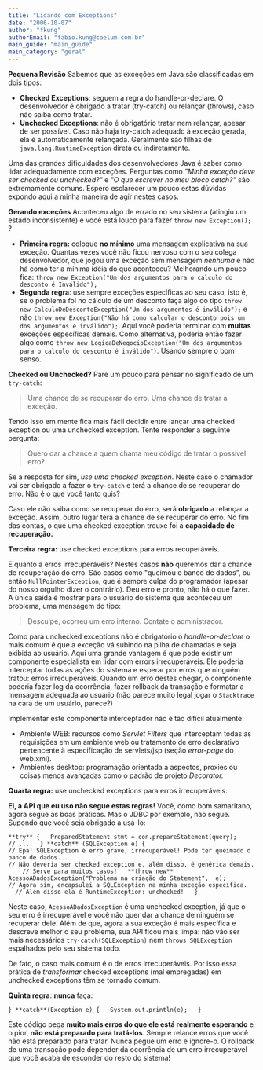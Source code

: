 ```yaml
---
title: "Lidando com Exceptions"
date: "2006-10-07"
author: "fkung"
authorEmail: "fabio.kung@caelum.com.br"
main_guide: "main_guide"
main_category: "geral"
---
```


**Pequena Revisão** Sabemos que as exceções em Java são classificadas em dois tipos:

- **Checked Exceptions**: seguem a regra do handle-or-declare. O desenvolvedor é obrigado a tratar (try-catch) ou relançar (throws), caso não saiba como tratar.
- **Unchecked Exceptions**: não é obrigatório tratar nem relançar, apesar de ser possível. Caso não haja try-catch adequado à exceção gerada, ela é automaticamente relançada. Geralmente são filhas de `java.lang.RuntimeException` direta ou indiretamente.

Uma das grandes dificuldades dos desenvolvedores Java é saber como lidar adequadamente com exceções. Perguntas como _"Minha exceção deve ser checked ou unchecked?"_ e _"O que escrever no meu bloco catch?"_ são extremamente comuns. Espero esclarecer um pouco estas dúvidas expondo aqui a minha maneira de agir nestes casos.

**Gerando exceções** Aconteceu algo de errado no seu sistema (atingiu um estado inconsistente) e você está louco para fazer `throw new Exception();` ?

- **Primeira regra:** coloque **no mínimo** uma mensagem explicativa na sua exceção. Quantas vezes você não ficou nervoso com o seu colega desenvolvedor, que jogou uma exceção sem mensagem _nenhuma_ e não há como ter a mínima idéia do que aconteceu? Melhorando um pouco fica: `throw new Exception("Um dos argumentos para o cálculo do desconto é Inválido");`
- **Segunda regra**: use sempre exceções específicas ao seu caso, isto é, se o problema foi no cálculo de um desconto faça algo do tipo `throw new CalculoDeDescontoException("Um dos argumentos é inválido");` e não `throw new Exception("Não há como calcular o desconto pois um dos argumentos é inválido");`. Aqui você poderia terminar com **muitas** exceções específicas demais. Como alternativa, poderia então fazer algo como `throw new LogicaDeNegocioException("Um dos argumentos para o calculo do desconto é inválido")`. Usando sempre o bom senso.

**Checked ou Unchecked?** Pare um pouco para pensar no significado de um `try-catch`:

> Uma chance de se recuperar do erro. Uma chance de tratar a exceção.

Tendo isso em mente fica mais fácil decidir entre lançar uma checked exception ou uma unchecked exception. Tente responder a seguinte pergunta:

> Quero dar a chance a quem chama meu código de tratar o possível erro?

Se a resposta for sim, _use uma checked exception_. Neste caso o chamador vai ser obrigado a fazer o `try-catch` e terá a chance de se recuperar do erro. Não é o que você tanto quis?

Caso ele não saiba como se recuperar do erro, será **obrigado** a relançar a exceção. Assim, outro lugar terá a chance de se recuperar do erro. No fim das contas, o que uma checked exception trouxe foi a **capacidade de recuperação.**

**Terceira regra:** use checked exceptions para erros recuperáveis.

E quanto a erros irrecuperáveis? Nestes casos **não** queremos dar a chance de recuperação do erro. São casos como "queimou o banco de dados", ou então `NullPointerException`, que é sempre culpa do programador (apesar do nosso orgulho dizer o contrário). Deu erro e pronto, não há o que fazer. A única saída é mostrar para o usuário do sistema que aconteceu um problema, uma mensagem do tipo:

> Desculpe, ocorreu um erro interno. Contate o administrador.

Como para unchecked exceptions não é obrigatório o _handle-or-declare_ o mais comum é que a exceção vá subindo na pilha de chamadas e seja exibida ao usuário. Aqui uma grande vantagem é que pode existir um componente especialista em lidar com errors irrecuperáveis. Ele poderia interceptar todas as ações do sistema e esperar por erros que ninguém tratou: erros irrecuperáveis. Quando um erro destes chegar, o componente poderia fazer log da ocorrência, fazer rollback da transação e formatar a mensagem adequada ao usuário (não parece muito legal jogar o `Stacktrace` na cara de um usuário, parece?)

Implementar este componente interceptador não é tão difícil atualmente:

- Ambiente WEB: recursos como _Servlet Filters_ que interceptam todas as requisições em um ambiente web ou tratamento de erro declarativo pertencente à especificação de servlets/jsp (seção _error-page_ do web.xml).
- Ambientes desktop: programação orientada a aspectos, proxies ou coisas menos avançadas como o padrão de projeto _Decorator._

**Quarta regra:** use unchecked exceptions para erros irrecuperáveis.

**Ei, a API que eu uso não segue estas regras!** Você, como bom samaritano, agora segue as boas práticas. Mas o JDBC por exemplo, não segue. Supondo que você seja obrigado a usá-lo:

`**try** {  
 PreparedStatement stmt = con.prepareStatement(query);  
 // ...  
} **catch** (SQLException e) {  
 // Epa! SQLException é erro grave, irrecuperável! Pode ter queimado o banco de dados...  
 // Não deveria ser checked exception e, além disso, é genérica demais.    // Serve para muitos casos!  
 **throw new** AcessoADadosException("Problema na criação do Statement",  e);  
 // Agora sim, encapsulei a SQLException na minha exceção específica.    // Além disso ela é RuntimeException: unchecked!  
}`

Neste caso, `AcessoADadosException` é uma unchecked exception, já que o seu erro é irrecuperável e você não quer dar a chance de ninguém se recuperar dele. Além de que, agora a sua exceção é mais específica e descreve melhor o seu problema, sua API ficou mais limpa: não vão ser mais necessários `try-catch(SQLException)` nem `throws SQLException` espalhados pelo seu sistema todo.

De fato, o caso mais comum é o de erros irrecuperáveis. Por isso essa prática de _transformar_ checked exceptions (mal empregadas) em unchecked exceptions têm se tornado comum.

**Quinta regra**: **nunca** faça:

`} **catch**(Exception e) {  
 System.out.println(e);  
}`

Este código pega **muito mais erros do que ele está realmente esperando** e o pior, **não está preparado para tratá-los**. Sempre relance erros que você não está preparado para tratar. Nunca pegue um erro e ignore-o. O rollback de uma transação pode depender da ocorrência de um erro irrecuperável que você acaba de esconder do resto do sistema!
